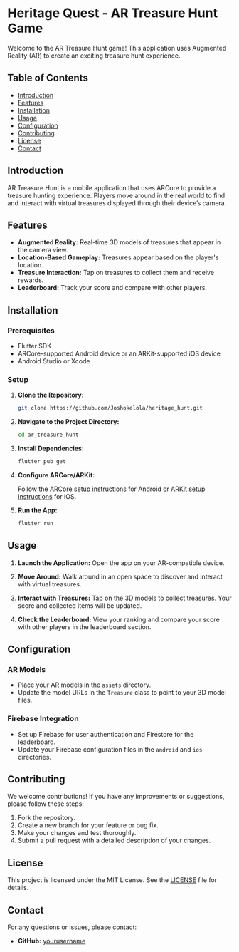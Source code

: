 # Heritage Quest - AR Treasure Hunt Game

Welcome to the AR Treasure Hunt game! This application uses Augmented Reality (AR) to create an exciting treasure hunt experience.

## Table of Contents

- [Introduction](#introduction)
- [Features](#features)
- [Installation](#installation)
- [Usage](#usage)
- [Configuration](#configuration)
- [Contributing](#contributing)
- [License](#license)
- [Contact](#contact)

## Introduction

AR Treasure Hunt is a mobile application that uses ARCore to provide a treasure hunting experience. Players move around in the real world to find and interact with virtual treasures displayed through their device’s camera.

## Features

- **Augmented Reality:** Real-time 3D models of treasures that appear in the camera view.
- **Location-Based Gameplay:** Treasures appear based on the player's location.
- **Treasure Interaction:** Tap on treasures to collect them and receive rewards.
- **Leaderboard:** Track your score and compare with other players.

## Installation

### Prerequisites

- Flutter SDK
- ARCore-supported Android device or an ARKit-supported iOS device
- Android Studio or Xcode

### Setup

1. **Clone the Repository:**

   ```bash
   git clone https://github.com/Joshokelola/heritage_hunt.git
   ```

2. **Navigate to the Project Directory:**

   ```bash
   cd ar_treasure_hunt
   ```

3. **Install Dependencies:**

   ```bash
   flutter pub get
   ```

4. **Configure ARCore/ARKit:**

   Follow the [ARCore setup instructions](https://developers.google.com/ar/develop/flutter/arcore) for Android or [ARKit setup instructions](https://developer.apple.com/documentation/arkit) for iOS.

5. **Run the App:**

   ```bash
   flutter run
   ```

## Usage

1. **Launch the Application:**
   Open the app on your AR-compatible device.

2. **Move Around:**
   Walk around in an open space to discover and interact with virtual treasures.

3. **Interact with Treasures:**
   Tap on the 3D models to collect treasures. Your score and collected items will be updated.

4. **Check the Leaderboard:**
   View your ranking and compare your score with other players in the leaderboard section.

## Configuration

### AR Models

- Place your AR models in the `assets` directory.
- Update the model URLs in the `Treasure` class to point to your 3D model files.

### Firebase Integration

- Set up Firebase for user authentication and Firestore for the leaderboard.
- Update your Firebase configuration files in the `android` and `ios` directories.

## Contributing

We welcome contributions! If you have any improvements or suggestions, please follow these steps:

1. Fork the repository.
2. Create a new branch for your feature or bug fix.
3. Make your changes and test thoroughly.
4. Submit a pull request with a detailed description of your changes.

## License

This project is licensed under the MIT License. See the [LICENSE](LICENSE) file for details.

## Contact

For any questions or issues, please contact:

- **GitHub:** [yourusername](https://github.com/Joshokelola)

